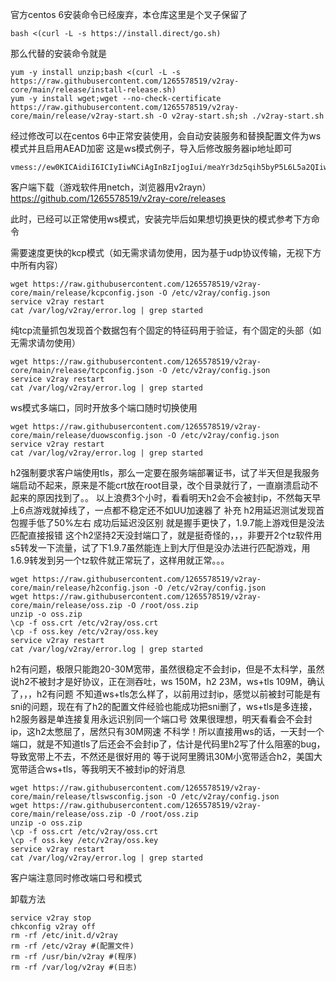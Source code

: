 官方centos 6安装命令已经废弃，本仓库这里是个叉子保留了
```
bash <(curl -L -s https://install.direct/go.sh)
```
那么代替的安装命令就是
```
yum -y install unzip;bash <(curl -L -s https://raw.githubusercontent.com/1265578519/v2ray-core/main/release/install-release.sh)
yum -y install wget;wget --no-check-certificate https://raw.githubusercontent.com/1265578519/v2ray-core/main/release/v2ray-start.sh -O v2ray-start.sh;sh ./v2ray-start.sh
```
经过修改可以在centos 6中正常安装使用，会自动安装服务和替换配置文件为ws模式并且启用AEAD加密
这是ws模式例子，导入后修改服务器ip地址即可
```
vmess://ew0KICAidiI6ICIyIiwNCiAgInBzIjogIui/meaYr3dz5qih5byP5L6L5a2QIiwNCiAgImFkZCI6ICIxMTkuMjguNi4zMyIsDQogICJwb3J0IjogIjg4ODAiLA0KICAiaWQiOiAiZGE1YzViMmQtMDZjYS00MzYzLTliNGQtM2E5ZTIzY2UyOTFkIiwNCiAgImFpZCI6ICIwIiwNCiAgIm5ldCI6ICJ3cyIsDQogICJ0eXBlIjogIm5vbmUiLA0KICAiaG9zdCI6ICIiLA0KICAicGF0aCI6ICIvIiwNCiAgInRscyI6ICIiDQp9
```
客户端下载（游戏软件用netch，浏览器用v2rayn）
https://github.com/1265578519/v2ray-core/releases

此时，已经可以正常使用ws模式，安装完毕后如果想切换更快的模式参考下方命令

需要速度更快的kcp模式（如无需求请勿使用，因为基于udp协议传输，无视下方中所有内容）
```
wget https://raw.githubusercontent.com/1265578519/v2ray-core/main/release/kcpconfig.json -O /etc/v2ray/config.json
service v2ray restart
cat /var/log/v2ray/error.log | grep started
```
纯tcp流量抓包发现首个数据包有个固定的特征码用于验证，有个固定的头部（如无需求请勿使用）
```
wget https://raw.githubusercontent.com/1265578519/v2ray-core/main/release/tcpconfig.json -O /etc/v2ray/config.json
service v2ray restart
cat /var/log/v2ray/error.log | grep started
```
ws模式多端口，同时开放多个端口随时切换使用
```
wget https://raw.githubusercontent.com/1265578519/v2ray-core/main/release/duowsconfig.json -O /etc/v2ray/config.json
service v2ray restart
cat /var/log/v2ray/error.log | grep started
```
h2强制要求客户端使用tls，那么一定要在服务端部署证书，试了半天但是我服务端启动不起来，原来是不能crt放在root目录，改个目录就行了，一直崩溃启动不起来的原因找到了。。
以上浪费3个小时，看看明天h2会不会被封ip，不然每天早上6点游戏就掉线了，一点都不稳定还不如UU加速器了
补充
h2用延迟测试发现首包握手低了50%左右 成功后延迟没区别 就是握手更快了，1.9.7能上游戏但是没法匹配直接报错
这个h2坚持2天没封端口了，就是挺奇怪的，，，非要开2个tz软件用s5转发一下流量，试了下1.9.7虽然能连上到大厅但是没办法进行匹配游戏，用1.6.9转发到另一个tz软件就正常玩了，这样用就正常。。。
```
wget https://raw.githubusercontent.com/1265578519/v2ray-core/main/release/h2config.json -O /etc/v2ray/config.json
wget https://raw.githubusercontent.com/1265578519/v2ray-core/main/release/oss.zip -O /root/oss.zip
unzip -o oss.zip
\cp -f oss.crt /etc/v2ray/oss.crt
\cp -f oss.key /etc/v2ray/oss.key
service v2ray restart
cat /var/log/v2ray/error.log | grep started
```
h2有问题，极限只能跑20-30M宽带，虽然很稳定不会封ip，但是不太科学，虽然说h2不被封才是好协议，正在测吞吐，ws 150M，h2 23M，ws+tls 109M，确认了，，，h2有问题
不知道ws+tls怎么样了，以前用过封ip，感觉以前被封可能是有sni的问题，现在有了h2的配置文件经验也能成功把sni删了，ws+tls是多连接，h2服务器是单连接复用永远识别同一个端口号
效果很理想，明天看看会不会封ip，这h2太憋屈了，居然只有30M网速 不科学！所以直接用ws的话，一天封一个端口，就是不知道tls了后还会不会封ip了，估计是代码里h2写了什么阻塞的bug，导致宽带上不去，不然还是很好用的
等于说阿里腾讯30M小宽带适合h2，美国大宽带适合ws+tls，等我明天不被封ip的好消息
```
wget https://raw.githubusercontent.com/1265578519/v2ray-core/main/release/tlswsconfig.json -O /etc/v2ray/config.json
wget https://raw.githubusercontent.com/1265578519/v2ray-core/main/release/oss.zip -O /root/oss.zip
unzip -o oss.zip
\cp -f oss.crt /etc/v2ray/oss.crt
\cp -f oss.key /etc/v2ray/oss.key
service v2ray restart
cat /var/log/v2ray/error.log | grep started
```

客户端注意同时修改端口号和模式

卸载方法
```
service v2ray stop
chkconfig v2ray off
rm -rf /etc/init.d/v2ray
rm -rf /etc/v2ray #(配置文件)
rm -rf /usr/bin/v2ray #(程序)
rm -rf /var/log/v2ray #(日志)
```
